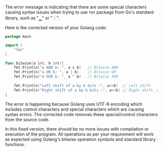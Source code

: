 The error message is indicating that there are some special characters causing syntax issues when trying to use `fmt` package from Go's standard library, such as "▁" or "｜". 

Here is the corrected version of your Golang code:

```go
package main

import (
	"fmt"
)

func bitwise(a int, b int){
	fmt.Println("a AND b: ", a & b)   // Bitwise AND
	fmt.Println("a OR b: ", a | b)    // Bitwise OR
	fmt.Println("a XOR b: ", a ^ b)   // Bitwise XOR
	
	fmt.Println("Left shift of a by b bits :", a<<b)  // Left shift
	fmt.Println("Right shift of a by b bits :", a>>b) // Right shift, Arithmetic right shift as in Go it does not perform logical shift for negative numbers
}
```
The error is happening because Golang uses UTF-8 encoding which includes control characters and special characters which are causing syntax errors. The corrected code removes these special/control characters from the source code. 

In this fixed version, there should be no more issues with compilation or execution of the program. All operations as per your requirement will work as expected using Golang's bitwise operation symbols and standard library functions.

